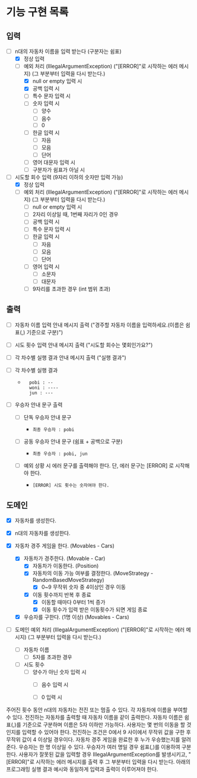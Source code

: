 # 기능 구현 목록

## 입력
- [ ] n대의 자동차 이름을 입력 받는다 (구분자는 쉼표)
  - [x] 정상 입력
  - [ ] 예외 처리 (IllegalArgumentException) ("[ERROR]"로 시작하는 에러 메시지) (그 부분부터 입력을 다시 받는다.)
    - [x] null or empty 입력 시
    - [x] 공백 입력 시
    - [ ] 특수 문자 입력 시
    - [ ] 숫자 입력 시
      - [ ] 양수
      - [ ] 음수
      - [ ] 0
    - [ ] 한글 입력 시
      - [ ] 자음
      - [ ] 모음
      - [ ] 단어
    - [ ] 영어 대문자 입력 시
    - [ ] 구분자가 쉼표가 아닐 시

- [ ] 시도할 회수 입력 (9자리 이하의 숫자만 입력 가능)
  - [x] 정상 입력
  - [ ] 예외 처리 (IllegalArgumentException) ("[ERROR]"로 시작하는 에러 메시지) (그 부분부터 입력을 다시 받는다.)
    - [ ] null or empty 입력 시
    - [ ] 2자리 이상일 때, 1번째 자리가 0인 경우
    - [ ] 공백 입력 시
    - [ ] 특수 문자 입력 시
    - [ ] 한글 입력 시
      - [ ] 자음
      - [ ] 모음
      - [ ] 단어
    - [ ] 영어 입력 시
      - [ ] 소문자
      - [ ] 대문자
    - [ ] 9자리를 초과한 경우 (int 범위 초과)

## 출력
- [ ] 자동차 이름 입력 안내 메시지 출력 ("경주할 자동차 이름을 입력하세요.(이름은 쉼표(,) 기준으로 구분)")

- [ ] 시도 횟수 입력 안내 메시지 출력 ("시도할 회수는 몇회인가요?")

- [ ] 각 차수별 실행 결과 안내 메시지 출력 ("실행 결과")

- [ ] 각 차수별 실행 결과
  - ```
      pobi : --
      woni : ----
      jun : ---
      ```

- [ ] 우승자 안내 문구 출력
  - [ ] 단독 우승자 안내 문구
    - ```
      최종 우승자 : pobi
      ```
    
  - [ ] 공동 우승자 안내 문구 (쉼표 + 공백으로 구분)
    - ```
      최종 우승자 : pobi, jun
      ```
    
  - [ ] 예외 상황 시 에러 문구를 출력해야 한다. 단, 에러 문구는 [ERROR] 로 시작해야 한다.
    - ```
      [ERROR] 시도 횟수는 숫자여야 한다.
      ```

## 도메인
- [x] 자동차를 생성한다.
- [x] n대의 자동차를 생성한다.

- [x] 자동차 경주 게임을 한다. (Movables - Cars)
  - [x] 자동차가 경주한다. (Movable - Car)
    - [x] 자동차가 이동한다. (Position)
    - [x] 자동차의 이동 가능 여부를 결정한다. (MoveStrategy - RandomBasedMoveStrategy)
      - [x] 0~9 무작위 숫자 중 4이상인 경우 이동
    - [x] 이동 횟수까지 반복 후 종료
      - [x] 이동할 때마다 0부터 1씩 증가
      - [x] 이동 횟수가 입력 받은 이동횟수가 되면 게임 종료
      
  - [x] 우승자를 구한다. (1명 이상) (Movables - Cars)

- [ ] 도메인 예외 처리 (IllegalArgumentException) ("[ERROR]"로 시작하는 에러 메시지) (그 부분부터 입력을 다시 받는다.)
  - [ ] 자동차 이름
    - [ ] 5자를 초과한 경우
  - [ ] 시도 횟수
    - [ ] 양수가 아닌 숫자 입력 시
      - [ ] 음수 입력 시
      - [ ] 0 입력 시



주어진 횟수 동안 n대의 자동차는 전진 또는 멈출 수 있다.
각 자동차에 이름을 부여할 수 있다. 전진하는 자동차를 출력할 때 자동차 이름을 같이 출력한다.
자동차 이름은 쉼표(,)를 기준으로 구분하며 이름은 5자 이하만 가능하다.
사용자는 몇 번의 이동을 할 것인지를 입력할 수 있어야 한다.
전진하는 조건은 0에서 9 사이에서 무작위 값을 구한 후 무작위 값이 4 이상일 경우이다.
자동차 경주 게임을 완료한 후 누가 우승했는지를 알려준다. 우승자는 한 명 이상일 수 있다.
우승자가 여러 명일 경우 쉼표(,)를 이용하여 구분한다.
사용자가 잘못된 값을 입력할 경우 IllegalArgumentException를 발생시키고, "[ERROR]"로 시작하는 에러 메시지를 출력 후 그 부분부터 입력을 다시 받는다.
아래의 프로그래밍 실행 결과 예시와 동일하게 입력과 출력이 이루어져야 한다.
